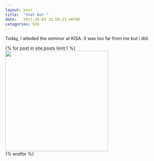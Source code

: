 ```yaml
---
layout: post
title:  "Chat bot "
date:   2017-10-03 10:59:21 +0700
categories: SUS
---
```

Today, I atteded the seminor at KISA. It was too far from me but i did.

{% for post in site.posts limit:1 %}
<img src="https://paypulse.github.io/assets/images/seminor.png" width="325" height="317"/>  
{% endfor %}
